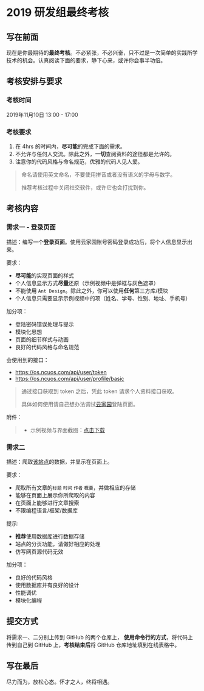 # 2019 研发组最终考核

## 写在前面

现在是你最期待的**最终考核**。不必紧张，不必兴奋，只不过是一次简单的实践所学技术的机会。认真阅读下面的要求，静下心来，或许你会事半功倍。

## 考核安排与要求

### 考核时间

2019年11月10日 13:00 - 17:00

### 考核要求

1. 在 4hrs 的时间内，**尽可能**的完成下面的需求。
2. 不允许与任何人交流。除此之外，**一切**查阅资料的途径都是允许的。
3. 注意你的代码风格与命名规范，优雅的代码人见人爱。

> 命名请使用英文命名，不要使用拼音或者没有语义的字母与数字。
>
> 推荐考核过程中关闭社交软件，或许它也会打扰到你。

## 考核内容

### 需求一 - 登录页面

描述：编写一个**登录页面**。使用云家园账号密码登录成功后，将个人信息显示出来。

要求：

+ **尽可能**的实现页面的样式
+ 个人信息显示方式**尽量**还原（示例视频中是弹框与灰色遮罩）
+ 不能使用 `Ant Design`。除此之外，你可以使用**任何**第三方库/模块
+ 个人信息只需要显示示例视频中的项（姓名、学号、性别、地址、手机号）

加分项：

+ 登陆密码错误处理与提示
+ 模块化思想
+ 页面的细节样式与动画
+ 良好的代码风格与命名规范

会使用到的接口：

+ https://os.ncuos.com/api/user/token
+ https://os.ncuos.com/api/user/profile/basic

> 通过接口获取到 token 之后，凭此 token 请求个人资料接口获取。
> 
> 具体如何使用请自己想办法调试[云家园](https://ncuos.com)登陆页面。

附件：

> + 示例视频与界面截图：[点击下载](http://assets.wzbspace.top/Archive.zip)

### 需求二

描述：爬取[该站点](https://blog.snowstar.org)的数据，并显示在页面上。

要求：

+ 爬取所有文章的`标题` `时间` `作者` `概要`，并做相应的存储
+ 能够在页面上展示你所爬取的内容
+ 在页面上能够进行文章搜索
+ 不限编程语言/框架/数据库

提示:

+ **推荐**使用数据库进行数据存储
+ 站点的分页功能，请做好相应的处理
+ 仿写网页源代码无效

加分项：

+ 良好的代码风格
+ 使用数据库并有良好的设计
+ 性能调优
+ 模块化编程

## 提交方式

将需求一、二分别上传到 GitHub 的两个仓库上，
**使用命令行的方式**，将代码上传到自己到 GitHub 上，**考核结束后**将 GitHub 仓库地址填到在线表格中。

## 写在最后

尽力而为，放松心态。怀才之人，终将相遇。
